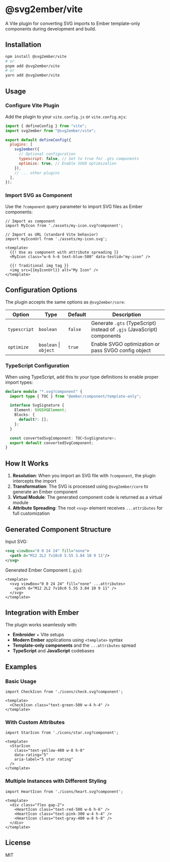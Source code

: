 # @svg2ember/vite

A Vite plugin for converting SVG imports to Ember template-only components during development and build.

## Installation

```bash
npm install @svg2ember/vite
# or
pnpm add @svg2ember/vite
# or
yarn add @svg2ember/vite
```

## Usage

### Configure Vite Plugin

Add the plugin to your `vite.config.js` or `vite.config.mjs`:

```js
import { defineConfig } from "vite";
import svg2ember from "@svg2ember/vite";

export default defineConfig({
  plugins: [
    svg2ember({
      // Optional configuration
      typescript: false, // Set to true for .gts components
      optimize: true, // Enable SVGO optimization
    }),
    // ... other plugins
  ],
});
```

### Import SVG as Component

Use the `?component` query parameter to import SVG files as Ember components:

```gts
// Import as component
import MyIcon from './assets/my-icon.svg?component';

// Import as URL (standard Vite behavior)
import myIconUrl from './assets/my-icon.svg';

<template>
  {{! Use as component with attribute spreading }}
  <MyIcon class="w-6 h-6 text-blue-500" data-testid="my-icon" />

  {{! Traditional img tag }}
  <img src={{myIconUrl}} alt="My Icon" />
</template>
```

## Configuration Options

The plugin accepts the same options as `@svg2ember/core`:

| Option       | Type                  | Default | Description                                                            |
| ------------ | --------------------- | ------- | ---------------------------------------------------------------------- |
| `typescript` | `boolean`             | `false` | Generate `.gts` (TypeScript) instead of `.gjs` (JavaScript) components |
| `optimize`   | `boolean` \| `object` | `true`  | Enable SVGO optimization or pass SVGO config object                    |

### TypeScript Configuration

When using TypeScript, add this to your type definitions to enable proper import types:

```ts
declare module "*.svg?component" {
  import type { TOC } from "@ember/component/template-only";

  interface SvgSignature {
    Element: SVGSVGElement;
    Blocks: {
      default?: [];
    };
  }

  const convertedSvgComponent: TOC<SvgSignature>;
  export default convertedSvgComponent;
}
```

## How It Works

1. **Resolution**: When you import an SVG file with `?component`, the plugin intercepts the import
2. **Transformation**: The SVG is processed using `@svg2ember/core` to generate an Ember component
3. **Virtual Module**: The generated component code is returned as a virtual module
4. **Attribute Spreading**: The root `<svg>` element receives `...attributes` for full customization

## Generated Component Structure

Input SVG:

```svg
<svg viewBox="0 0 24 24" fill="none">
  <path d="M12 2L2 7v10c0 5.55 3.84 10 9 11"/>
</svg>
```

Generated Ember Component (`.gjs`):

```gjs
<template>
  <svg viewBox="0 0 24 24" fill="none" ...attributes>
    <path d="M12 2L2 7v10c0 5.55 3.84 10 9 11" />
  </svg>
</template>
```

## Integration with Ember

The plugin works seamlessly with:

- **Embroider** + Vite setups
- **Modern Ember** applications using `<template>` syntax
- **Template-only components** and the `...attributes` spread
- **TypeScript** and **JavaScript** codebases

## Examples

### Basic Usage

```gts
import CheckIcon from './icons/check.svg?component';

<template>
  <CheckIcon class="text-green-500 w-4 h-4" />
</template>
```

### With Custom Attributes

```gts
import StarIcon from './icons/star.svg?component';

<template>
  <StarIcon
    class="text-yellow-400 w-8 h-8"
    data-rating="5"
    aria-label="5 star rating"
  />
</template>
```

### Multiple Instances with Different Styling

```gts
import HeartIcon from './icons/heart.svg?component';

<template>
  <div class="flex gap-2">
    <HeartIcon class="text-red-500 w-6 h-6" />
    <HeartIcon class="text-pink-300 w-4 h-4" />
    <HeartIcon class="text-gray-400 w-8 h-8" />
  </div>
</template>
```

## License

MIT
